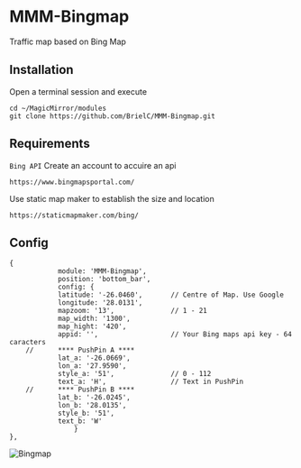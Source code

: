 # MMM-Bingmap
Traffic map based on Bing Map

## Installation
Open a terminal session and execute 
```
cd ~/MagicMirror/modules
git clone https://github.com/BrielC/MMM-Bingmap.git
```
## Requirements
`
Bing API
`
Create an account to accuire an api
```
https://www.bingmapsportal.com/
```

Use static map maker to establish the size and location
```
https://staticmapmaker.com/bing/
```

## Config
```
{
            module: 'MMM-Bingmap',
            position: 'bottom_bar',
            config: {
		    latitude: '-26.0460', 	    // Centre of Map. Use Google 
		    longitude: '28.0131', 
		    mapzoom: '13', 		        // 1 - 21
			map_width: '1300',
		    map_hight: '420', 	
		    appid: '',                  // Your Bing maps api key - 64 caracters
	//		**** PushPin A ****
			lat_a: '-26.0669',
			lon_a: '27.9590',
			style_a: '51',		        // 0 - 112
			text_a: 'H',		        // Text in PushPin
	//		**** PushPin B ****
			lat_b: '-26.0245',	
			lon_b: '28.0135',
			style_b: '51',
			text_b: 'W'
				}
},
```

![Bingmap](https://user-images.githubusercontent.com/52597141/108243130-688b0700-7156-11eb-82a0-e285c1364c6a.jpg)

```

